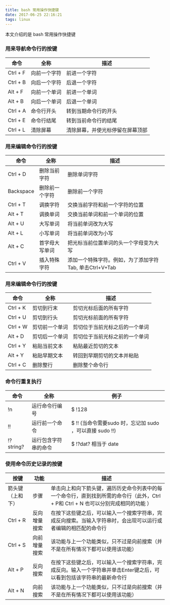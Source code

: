 ```yaml
---
title: bash 常用操作快捷键
date: 2017-06-25 22:16:21
tags: linux
---
```



本文介绍的是 bash 常用操作快捷键
<!-- more -->

### 用来导航命令行的按键
|命令|全称|描述|
|---|---|---|
|Ctrl + F| 向前一个字符|前进一个字符|
|Ctrl + B| 向后一个字符|后退一个字符|
|Alt + F| 向前一个单词|前进一个单词|
|Alt + B| 向后一个单词|后退一个单词|
|Ctrl + A| 命令行开头|转到当期命令行的开头|
|Ctrl + E| 命令行结尾|转到当前命令行的结尾|
|Ctrl + L| 清除屏幕|清除屏幕，并使光标停留在屏幕顶部|

### 用来编辑命令行的按键
|命令|全称|描述|
|---|---|---|
|Ctrl + D| 删除当前字符|删除单词字符|
|Backspace| 删除前一个字符|删除前一个字符|
|Ctrl + T| 调换字符 |交换当前字符和前一个字符的位置|
|Alt + T| 调换单词|交换当前单词和前一个单词的位置|
|Alt + U| 大写单词|将当前单词改为大写|
|Alt + L| 小写单词|将当前单词改为小写|
|Alt + C| 首字母大写单词|把光标当前位置单词的头一个字母变为大写|
|Ctrl + V| 插入特殊字符|添加一个特殊字符。例如，为了添加字符Tab, 单击Ctrl+V+Tab|

### 用来编辑命令行的按键
|命令|全称|描述|
|---|---|---|
|Ctrl + K| 剪切到行末|剪切光标后面的所有字符|
|Ctrl + U| 剪切到行头|剪切光标前面的所有字符|
|Ctrl + W| 剪切前一个单词 |剪切位于当前光标之后的一个单词|
|Alt + D| 剪切后一个单词 |剪切位于当前光标之前的一个单词|
|Ctrl + Y| 粘贴当前文本|粘贴最近剪切的文本|
|Alt + Y| 粘贴早期文本|转回到早期剪切的文本并粘贴|
|Ctrl + C| 删除整行| 删除整个命令行|

### 命令行重复执行

|命令|全称|例子|
|---|---|---|
|!n| 运行命令行编号|$ !128 |
|!!| 运行前一个命令| $ !! (当命令需要sudo 时，忘记加 sudo ，可以直接 sudo !!)|
|!?string?| 运行包含字符串的命令| $ !?dat?  相当于 date |

### 使用命令历史记录的按键

|按键|功能|描述|
|---|---|---|
|箭头键（上和下）|步骤|单击向上和向下箭头键，遍历历史命令列表中的每一个命令行，直到找到所需的命令行（此外，Ctrl + P和 Ctrl + N 也可以分别完成相同的功能 ）|
|Ctrl + R|反向增量搜索|在按下这些键之后，可以输入一个搜索字符串，完成反向搜索。当输入字符串时，会出现可以运行或者编辑的相匹配的命令行|
|Ctrl + S|向前增量搜索|该功能与上一个功能类似，只不过是向前搜索（并不是在所有情况下都可以使用该功能）|
|Alt + P|反向搜索|在按下这些键之后，可以输入一个搜索字符串，完成反向。输入一个字符串并单击Enter键之后，可以看到包括该字符串的最新命令行|
|Alt + N|向前搜索|该功能与上一个功能类似，只不过是向前搜索（并不是在所有情况下都可以使用该功能）|
